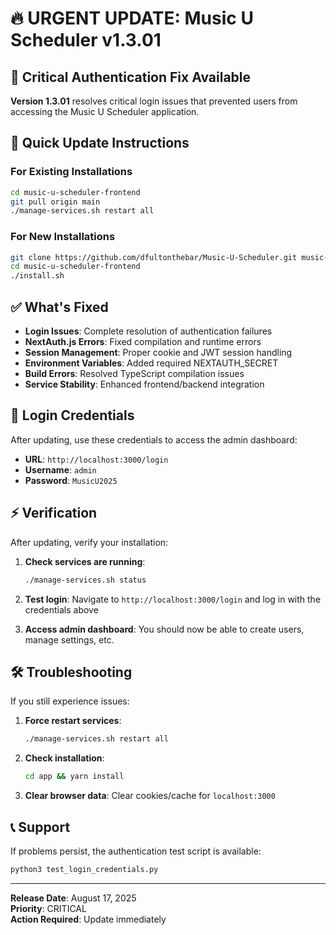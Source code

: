 
# 🔥 URGENT UPDATE: Music U Scheduler v1.3.01

## 🚨 Critical Authentication Fix Available

**Version 1.3.01** resolves critical login issues that prevented users from accessing the Music U Scheduler application.

## 🚀 Quick Update Instructions

### For Existing Installations
```bash
cd music-u-scheduler-frontend
git pull origin main
./manage-services.sh restart all
```

### For New Installations
```bash
git clone https://github.com/dfultonthebar/Music-U-Scheduler.git music-u-scheduler-frontend
cd music-u-scheduler-frontend  
./install.sh
```

## ✅ What's Fixed

- **Login Issues**: Complete resolution of authentication failures
- **NextAuth.js Errors**: Fixed compilation and runtime errors
- **Session Management**: Proper cookie and JWT session handling
- **Environment Variables**: Added required NEXTAUTH_SECRET
- **Build Errors**: Resolved TypeScript compilation issues
- **Service Stability**: Enhanced frontend/backend integration

## 🔐 Login Credentials

After updating, use these credentials to access the admin dashboard:

- **URL**: `http://localhost:3000/login`
- **Username**: `admin`
- **Password**: `MusicU2025`

## ⚡ Verification

After updating, verify your installation:

1. **Check services are running**:
   ```bash
   ./manage-services.sh status
   ```

2. **Test login**: Navigate to `http://localhost:3000/login` and log in with the credentials above

3. **Access admin dashboard**: You should now be able to create users, manage settings, etc.

## 🛠️ Troubleshooting

If you still experience issues:

1. **Force restart services**:
   ```bash
   ./manage-services.sh restart all
   ```

2. **Check installation**:
   ```bash
   cd app && yarn install
   ```

3. **Clear browser data**: Clear cookies/cache for `localhost:3000`

## 📞 Support

If problems persist, the authentication test script is available:
```bash
python3 test_login_credentials.py
```

---
**Release Date**: August 17, 2025  
**Priority**: CRITICAL  
**Action Required**: Update immediately
